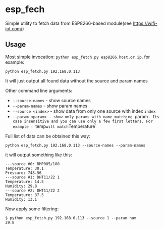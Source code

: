 # esp_fech
Simple utility to fetch data from ESP8266-based module(see https://wifi-iot.com/)

## Usage

Most simple invocation: `python esp_fetch.py esp8266.host.or.ip`, for example:

```
python esp_fetch.py 192.168.0.113
```
It will just output all found data without the source and param names

Other command line arguments:

 * `--source-names` - show source names
 * `--param-names` - show param names
 * `--source <index>` - show data from only one source with index `index`
 * `--param <param> - show only params with name matching `param`. Its case insensitive and you can use only a few first letters. For example - `temp` will match `Temperature`

Full list of data can be obtained this way:

```
python esp_fetch.py 192.168.0.113 --source-names --param-names
```

it will output something like this:

```
---source #0: BMP085/180
Temperature: 30.1
Pressure: 748.56
---source #1: DHT11/22 1
Temperature: 14.5
Humidity: 29.8
---source #2: DHT11/22 2
Temperature: 37.5
Humidity: 13.1
```

Now apply some filtering:

```
$ python esp_fetch.py 192.168.0.113 --source 1 --param hum
29.8
```
